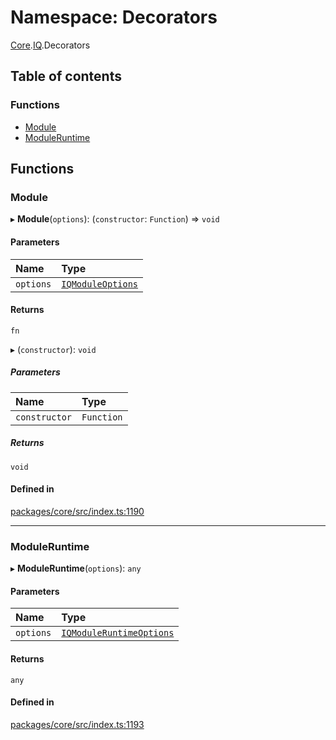 # Namespace: Decorators

[Core](Core.md).[IQ](Core.IQ.md).Decorators

## Table of contents

### Functions

- [Module](Core.IQ.Decorators.md#module)
- [ModuleRuntime](Core.IQ.Decorators.md#moduleruntime)

## Functions

### Module

▸ **Module**(`options`): (`constructor`: `Function`) => `void`

#### Parameters

| Name | Type |
| :------ | :------ |
| `options` | [`IQModuleOptions`](../interfaces/Core.IQModuleOptions.md) |

#### Returns

`fn`

▸ (`constructor`): `void`

##### Parameters

| Name | Type |
| :------ | :------ |
| `constructor` | `Function` |

##### Returns

`void`

#### Defined in

[packages/core/src/index.ts:1190](https://github.com/iniquitybbs/iniquity/blob/2e1686f/packages/core/src/index.ts#L1190)

___

### ModuleRuntime

▸ **ModuleRuntime**(`options`): `any`

#### Parameters

| Name | Type |
| :------ | :------ |
| `options` | [`IQModuleRuntimeOptions`](../interfaces/Core.IQModuleRuntimeOptions.md) |

#### Returns

`any`

#### Defined in

[packages/core/src/index.ts:1193](https://github.com/iniquitybbs/iniquity/blob/2e1686f/packages/core/src/index.ts#L1193)
